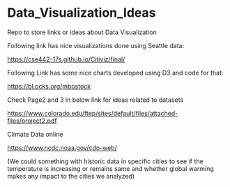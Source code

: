 # Data_Visualization_Ideas
Repo to store links or ideas about Data Visualization

Following link has nice visualizations done using Seattle data:

https://cse442-17s.github.io/Citiviz/final/

Following Link has some nice charts developed using D3 and code for that:

https://bl.ocks.org/mbostock

Check Page2 and 3 in below link for ideas related to datasets

https://www.colorado.edu/ftep/sites/default/files/attached-files/project2.pdf

Climate Data online

https://www.ncdc.noaa.gov/cdo-web/

(We could something with historic data in specific cities to see if the temperature is increasing or remains same
and whether global warming makes any impact to the cities we analyzed)




